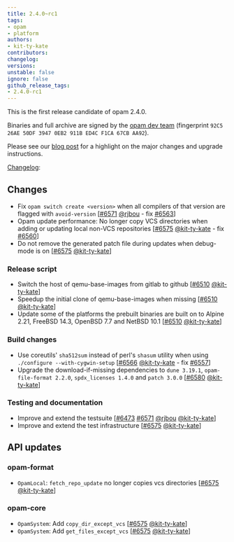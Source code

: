 ```yaml
---
title: 2.4.0~rc1
tags:
- opam
- platform
authors:
- kit-ty-kate
contributors:
changelog:
versions:
unstable: false
ignore: false
github_release_tags:
- 2.4.0-rc1
---
```


<p>This is the first release candidate of opam 2.4.0.</p>
<p>Binaries and full archive are signed by the <a href="https://opam.ocaml.org/opam-dev-pubkey.pgp" rel="nofollow">opam dev team</a> (fingerprint <code>92C5 26AE 50DF 3947 0EB2 911B ED4C F1CA 67CB AA92</code>).</p>
<p>Please see our <a href="https://opam.ocaml.org/blog/opam-2-4-0-rc1" rel="nofollow">blog post</a> for a highlight on the major changes and upgrade instructions.</p>
<p><a href="https://github.com/ocaml/opam/blob/2.4.0-rc1/CHANGES">Changelog</a>:</p>
<h2>Changes</h2>
<ul>
<li>Fix <code>opam switch create &lt;version&gt;</code> when all compilers of that version are flagged with <code>avoid-version</code> [<a href="https://github.com/ocaml/opam/pull/6571" class="issue-link js-issue-link" data-error-text="Failed to load title" data-id="3174966613" data-permission-text="Title is private" data-url="https://github.com/ocaml/opam/issues/6571" data-hovercard-type="pull_request" data-hovercard-url="/ocaml/opam/pull/6571/hovercard">#6571</a> <a href="https://github.com/rjbou" class="user-mention notranslate" data-hovercard-type="user" data-hovercard-url="/users/rjbou/hovercard" data-octo-click="hovercard-link-click" data-octo-dimensions="link_type:self">@rjbou</a> - fix <a href="https://github.com/ocaml/opam/issues/6563" class="issue-link js-issue-link" data-error-text="Failed to load title" data-id="3161566223" data-permission-text="Title is private" data-url="https://github.com/ocaml/opam/issues/6563" data-hovercard-type="issue" data-hovercard-url="/ocaml/opam/issues/6563/hovercard">#6563</a>]</li>
<li>Opam update performance: No longer copy VCS directories when adding or updating local non-VCS repositories [<a href="https://github.com/ocaml/opam/pull/6575" class="issue-link js-issue-link" data-error-text="Failed to load title" data-id="3189500707" data-permission-text="Title is private" data-url="https://github.com/ocaml/opam/issues/6575" data-hovercard-type="pull_request" data-hovercard-url="/ocaml/opam/pull/6575/hovercard">#6575</a> <a href="https://github.com/kit-ty-kate" class="user-mention notranslate" data-hovercard-type="user" data-hovercard-url="/users/kit-ty-kate/hovercard" data-octo-click="hovercard-link-click" data-octo-dimensions="link_type:self">@kit-ty-kate</a> - fix <a href="https://github.com/ocaml/opam/issues/6560" class="issue-link js-issue-link" data-error-text="Failed to load title" data-id="3161244320" data-permission-text="Title is private" data-url="https://github.com/ocaml/opam/issues/6560" data-hovercard-type="issue" data-hovercard-url="/ocaml/opam/issues/6560/hovercard">#6560</a>]</li>
<li>Do not remove the generated patch file during updates when debug-mode is on [<a href="https://github.com/ocaml/opam/pull/6575" class="issue-link js-issue-link" data-error-text="Failed to load title" data-id="3189500707" data-permission-text="Title is private" data-url="https://github.com/ocaml/opam/issues/6575" data-hovercard-type="pull_request" data-hovercard-url="/ocaml/opam/pull/6575/hovercard">#6575</a> <a href="https://github.com/kit-ty-kate" class="user-mention notranslate" data-hovercard-type="user" data-hovercard-url="/users/kit-ty-kate/hovercard" data-octo-click="hovercard-link-click" data-octo-dimensions="link_type:self">@kit-ty-kate</a>]</li>
</ul>
<h3>Release script</h3>
<ul>
<li>Switch the host of qemu-base-images from gitlab to github [<a href="https://github.com/ocaml/opam/pull/6510" class="issue-link js-issue-link" data-error-text="Failed to load title" data-id="3040250096" data-permission-text="Title is private" data-url="https://github.com/ocaml/opam/issues/6510" data-hovercard-type="pull_request" data-hovercard-url="/ocaml/opam/pull/6510/hovercard">#6510</a> <a href="https://github.com/kit-ty-kate" class="user-mention notranslate" data-hovercard-type="user" data-hovercard-url="/users/kit-ty-kate/hovercard" data-octo-click="hovercard-link-click" data-octo-dimensions="link_type:self">@kit-ty-kate</a>]</li>
<li>Speedup the initial clone of qemu-base-images when missing [<a href="https://github.com/ocaml/opam/pull/6510" class="issue-link js-issue-link" data-error-text="Failed to load title" data-id="3040250096" data-permission-text="Title is private" data-url="https://github.com/ocaml/opam/issues/6510" data-hovercard-type="pull_request" data-hovercard-url="/ocaml/opam/pull/6510/hovercard">#6510</a> <a href="https://github.com/kit-ty-kate" class="user-mention notranslate" data-hovercard-type="user" data-hovercard-url="/users/kit-ty-kate/hovercard" data-octo-click="hovercard-link-click" data-octo-dimensions="link_type:self">@kit-ty-kate</a>]</li>
<li>Update some of the platforms the prebuilt binaries are built on to Alpine 2.21, FreeBSD 14.3, OpenBSD 7.7 and NetBSD 10.1 [<a href="https://github.com/ocaml/opam/pull/6510" class="issue-link js-issue-link" data-error-text="Failed to load title" data-id="3040250096" data-permission-text="Title is private" data-url="https://github.com/ocaml/opam/issues/6510" data-hovercard-type="pull_request" data-hovercard-url="/ocaml/opam/pull/6510/hovercard">#6510</a> <a href="https://github.com/kit-ty-kate" class="user-mention notranslate" data-hovercard-type="user" data-hovercard-url="/users/kit-ty-kate/hovercard" data-octo-click="hovercard-link-click" data-octo-dimensions="link_type:self">@kit-ty-kate</a>]</li>
</ul>
<h3>Build changes</h3>
<ul>
<li>Use coreutils' <code>sha512sum</code> instead of perl's <code>shasum</code> utility when using <code>./configure --with-cygwin-setup</code> [<a href="https://github.com/ocaml/opam/pull/6566" class="issue-link js-issue-link" data-error-text="Failed to load title" data-id="3166209978" data-permission-text="Title is private" data-url="https://github.com/ocaml/opam/issues/6566" data-hovercard-type="pull_request" data-hovercard-url="/ocaml/opam/pull/6566/hovercard">#6566</a> <a href="https://github.com/kit-ty-kate" class="user-mention notranslate" data-hovercard-type="user" data-hovercard-url="/users/kit-ty-kate/hovercard" data-octo-click="hovercard-link-click" data-octo-dimensions="link_type:self">@kit-ty-kate</a> - fix <a href="https://github.com/ocaml/opam/issues/6557" class="issue-link js-issue-link" data-error-text="Failed to load title" data-id="3158530441" data-permission-text="Title is private" data-url="https://github.com/ocaml/opam/issues/6557" data-hovercard-type="issue" data-hovercard-url="/ocaml/opam/issues/6557/hovercard">#6557</a>]</li>
<li>Upgrade the download-if-missing dependencies to <code>dune 3.19.1</code>, <code>opam-file-format 2.2.0</code>, <code>spdx_licenses 1.4.0</code> and <code>patch 3.0.0</code> [<a href="https://github.com/ocaml/opam/pull/6580" class="issue-link js-issue-link" data-error-text="Failed to load title" data-id="3199659753" data-permission-text="Title is private" data-url="https://github.com/ocaml/opam/issues/6580" data-hovercard-type="pull_request" data-hovercard-url="/ocaml/opam/pull/6580/hovercard">#6580</a> <a href="https://github.com/kit-ty-kate" class="user-mention notranslate" data-hovercard-type="user" data-hovercard-url="/users/kit-ty-kate/hovercard" data-octo-click="hovercard-link-click" data-octo-dimensions="link_type:self">@kit-ty-kate</a>]</li>
</ul>
<h3>Testing and documentation</h3>
<ul>
<li>Improve and extend the testsuite [<a href="https://github.com/ocaml/opam/pull/6473" class="issue-link js-issue-link" data-error-text="Failed to load title" data-id="2999876727" data-permission-text="Title is private" data-url="https://github.com/ocaml/opam/issues/6473" data-hovercard-type="pull_request" data-hovercard-url="/ocaml/opam/pull/6473/hovercard">#6473</a> <a href="https://github.com/ocaml/opam/pull/6571" class="issue-link js-issue-link" data-error-text="Failed to load title" data-id="3174966613" data-permission-text="Title is private" data-url="https://github.com/ocaml/opam/issues/6571" data-hovercard-type="pull_request" data-hovercard-url="/ocaml/opam/pull/6571/hovercard">#6571</a> <a href="https://github.com/rjbou" class="user-mention notranslate" data-hovercard-type="user" data-hovercard-url="/users/rjbou/hovercard" data-octo-click="hovercard-link-click" data-octo-dimensions="link_type:self">@rjbou</a> <a href="https://github.com/kit-ty-kate" class="user-mention notranslate" data-hovercard-type="user" data-hovercard-url="/users/kit-ty-kate/hovercard" data-octo-click="hovercard-link-click" data-octo-dimensions="link_type:self">@kit-ty-kate</a>]</li>
<li>Improve and extend the test infrastructure [<a href="https://github.com/ocaml/opam/pull/6575" class="issue-link js-issue-link" data-error-text="Failed to load title" data-id="3189500707" data-permission-text="Title is private" data-url="https://github.com/ocaml/opam/issues/6575" data-hovercard-type="pull_request" data-hovercard-url="/ocaml/opam/pull/6575/hovercard">#6575</a> <a href="https://github.com/kit-ty-kate" class="user-mention notranslate" data-hovercard-type="user" data-hovercard-url="/users/kit-ty-kate/hovercard" data-octo-click="hovercard-link-click" data-octo-dimensions="link_type:self">@kit-ty-kate</a>]</li>
</ul>
<h2>API updates</h2>
<h3>opam-format</h3>
<ul>
<li><code>OpamLocal</code>: <code>fetch_repo_update</code> no longer copies vcs directories [<a href="https://github.com/ocaml/opam/pull/6575" class="issue-link js-issue-link" data-error-text="Failed to load title" data-id="3189500707" data-permission-text="Title is private" data-url="https://github.com/ocaml/opam/issues/6575" data-hovercard-type="pull_request" data-hovercard-url="/ocaml/opam/pull/6575/hovercard">#6575</a> <a href="https://github.com/kit-ty-kate" class="user-mention notranslate" data-hovercard-type="user" data-hovercard-url="/users/kit-ty-kate/hovercard" data-octo-click="hovercard-link-click" data-octo-dimensions="link_type:self">@kit-ty-kate</a>]</li>
</ul>
<h3>opam-core</h3>
<ul>
<li><code>OpamSystem</code>: Add <code>copy_dir_except_vcs</code> [<a href="https://github.com/ocaml/opam/pull/6575" class="issue-link js-issue-link" data-error-text="Failed to load title" data-id="3189500707" data-permission-text="Title is private" data-url="https://github.com/ocaml/opam/issues/6575" data-hovercard-type="pull_request" data-hovercard-url="/ocaml/opam/pull/6575/hovercard">#6575</a> <a href="https://github.com/kit-ty-kate" class="user-mention notranslate" data-hovercard-type="user" data-hovercard-url="/users/kit-ty-kate/hovercard" data-octo-click="hovercard-link-click" data-octo-dimensions="link_type:self">@kit-ty-kate</a>]</li>
<li><code>OpamSystem</code>: Add <code>get_files_except_vcs</code> [<a href="https://github.com/ocaml/opam/pull/6575" class="issue-link js-issue-link" data-error-text="Failed to load title" data-id="3189500707" data-permission-text="Title is private" data-url="https://github.com/ocaml/opam/issues/6575" data-hovercard-type="pull_request" data-hovercard-url="/ocaml/opam/pull/6575/hovercard">#6575</a> <a href="https://github.com/kit-ty-kate" class="user-mention notranslate" data-hovercard-type="user" data-hovercard-url="/users/kit-ty-kate/hovercard" data-octo-click="hovercard-link-click" data-octo-dimensions="link_type:self">@kit-ty-kate</a>]</li>
</ul>
